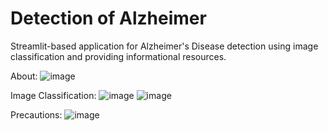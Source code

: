 # Detection of Alzheimer
Streamlit-based application for Alzheimer's Disease detection using image classification and providing informational resources.

About:
![image](https://github.com/Rj1163/Detection-of-Alzheimer/assets/95581917/704aa70f-48ec-4ee9-ba0d-0380c2d7d4b8)

Image Classification:
![image](https://github.com/Rj1163/Detection-of-Alzheimer/assets/95581917/fa7936bf-cea0-4e91-9ae0-72d986a71be4)
![image](https://github.com/Rj1163/Detection-of-Alzheimer/assets/95581917/ebfd4b39-9bff-4e13-babd-7ee93eaeaece)

Precautions:
![image](https://github.com/Rj1163/Detection-of-Alzheimer/assets/95581917/a9eaed53-92d8-49e2-a097-cc7eb0b1a692)

